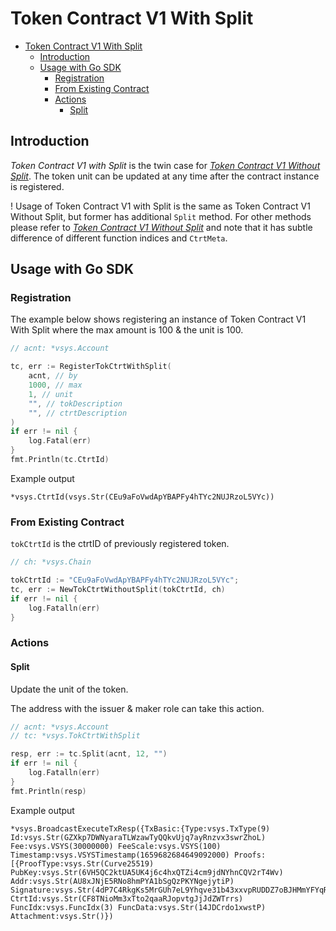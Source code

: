 # Token Contract V1 With Split

- [Token Contract V1 With Split](#token-contract-v1-with-split)
  - [Introduction](#introduction)
  - [Usage with Go SDK](#usage-with-go-sdk)
    - [Registration](#registration)
    - [From Existing Contract](#from-existing-contract)
    - [Actions](#actions)
      - [Split](#split)

## Introduction

_Token Contract V1 with Split_ is the twin case for _[Token Contract V1 Without Split](./tok_ctrt_no_split.md)_.
The token unit can be updated at any time after the contract instance is registered.

! Usage of Token Contract V1 with Split is the same as Token Contract V1 Without Split, but former has additional `Split` method.
For other methods please refer to _[Token Contract V1 Without Split](./tok_ctrt_no_split.md)_ and note that it has subtle difference of different function indices and `CtrtMeta`.

## Usage with Go SDK

### Registration

The example below shows registering an instance of Token Contract V1 With Split where the max amount is 100 & the unit is 100.

```go
// acnt: *vsys.Account

tc, err := RegisterTokCtrtWithSplit(
    acnt, // by
    1000, // max
    1, // unit
    "", // tokDescription
    "", // ctrtDescription
)
if err != nil {
    log.Fatal(err)
}
fmt.Println(tc.CtrtId)
```

Example output

```
*vsys.CtrtId(vsys.Str(CEu9aFoVwdApYBAPFy4hTYc2NUJRzoL5VYc))
```

### From Existing Contract

`tokCtrtId` is the ctrtID of previously registered token.

```go
// ch: *vsys.Chain

tokCtrtId := "CEu9aFoVwdApYBAPFy4hTYc2NUJRzoL5VYc";
tc, err := NewTokCtrtWithoutSplit(tokCtrtId, ch)
if err != nil {
    log.Fatalln(err)
}
```

### Actions

#### Split

Update the unit of the token.

The address with the issuer & maker role can take this action.

```go
// acnt: *vsys.Account
// tc: *vsys.TokCtrtWithSplit

resp, err := tc.Split(acnt, 12, "")
if err != nil {
    log.Fatalln(err)
}
fmt.Println(resp)
```

Example output

```
*vsys.BroadcastExecuteTxResp({TxBasic:{Type:vsys.TxType(9) Id:vsys.Str(GZXkp7DWNyaraTLWzawTyQQkvUjq7ayRnzvx3swrZhoL) Fee:vsys.VSYS(30000000) FeeScale:vsys.VSYS(100) Timestamp:vsys.VSYSTimestamp(1659682684649092000) Proofs:[{ProofType:vsys.Str(Curve25519) PubKey:vsys.Str(6VH5QC2ktUA5UK4j6c4hxQTZi4cm9jdNYhnCQV2rT4Wv) Addr:vsys.Str(AU8xJNjE5RNo8hmPYA1bSgQzPKYNgejytiP) Signature:vsys.Str(4dP7C4RkgKs5MrGUh7eL9Yhqve31b43xxvpRUDDZ7oBJHMmYFYqRL3pbFqwfQumw1FUUHfrDN8aesV3NiCczuofV)}]} CtrtId:vsys.Str(CF8TNioMm3xTto2qaaRJopvtgJjJdZWTrrs) FuncIdx:vsys.FuncIdx(3) FuncData:vsys.Str(14JDCrdo1xwstP) Attachment:vsys.Str()})
```
